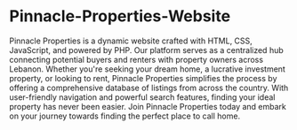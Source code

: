 # Pinnacle-Properties-Website
Pinnacle Properties is a dynamic website crafted with HTML, CSS, JavaScript, and powered by PHP. Our platform serves as a centralized hub connecting potential buyers and renters with property owners across Lebanon. Whether you're seeking your dream home, a lucrative investment property, or looking to rent, Pinnacle Properties simplifies the process by offering a comprehensive database of listings from across the country. With user-friendly navigation and powerful search features, finding your ideal property has never been easier. Join Pinnacle Properties today and embark on your journey towards finding the perfect place to call home.
